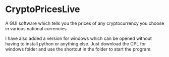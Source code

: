 # CryptoPricesLive
A GUI software which tells you the prices of any cryptocurrency you choose in various national currencies


I have also added a version for windows which can be opened without having to install python or anything else.
Just download the CPL for windows folder and use the shortcut in the folder to start the program.
